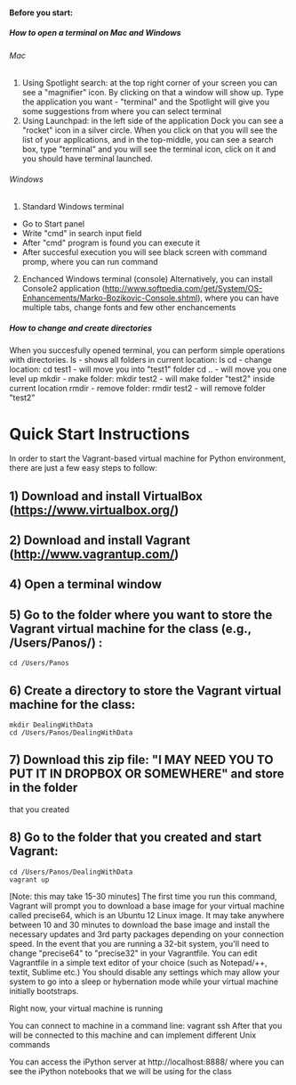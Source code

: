 ﻿#### Before you start:
##### How to open a terminal on Mac and Windows

###### Mac

1. Using Spotlight search:
at the top right corner of your screen you can see a "magnifier" icon. By clicking on that a window will show up. Type the application you want - "terminal" and the Spotlight will give you some suggestions from where you can select terminal
2. Using Launchpad:
in the left side of the application Dock you can see a "rocket" icon in a silver circle.
When you click on that you will see the list of your applications, and in the top-middle, you can see a search box, type "terminal" and you will see the terminal icon, click on it and you should have terminal launched.

###### Windows
1. Standard Windows terminal
- Go to Start panel
- Write "cmd" in search input field
- After "cmd" program is found you can execute it
- After succesful execution you will see black screen with command promp, where you can run command
2. Enchanced Windows terminal (console)
Alternatively, you can install Console2 application (http://www.softpedia.com/get/System/OS-Enhancements/Marko-Bozikovic-Console.shtml), where you can have multiple tabs, change fonts and few other enchancements
##### How to change and create directories
When you succesfully opened terminal, you can perform simple operations with directories.
ls - shows all folders in current location:
    ls
cd - change location:
    cd test1 - will move you into "test1" folder
    cd .. - will move you one level up 
mkdir - make folder:
    mkdir test2 - will make folder "test2" inside current location
rmdir - remove folder:
    rmdir test2 - will remove folder "test2"

Quick Start Instructions
=================================
In order to start the Vagrant-based virtual machine for Python environment, there are just a few easy steps to follow:

## 1) Download and install VirtualBox (https://www.virtualbox.org/)

## 2) Download and install Vagrant (http://www.vagrantup.com/)

## 4) Open a terminal window

## 5) Go to the folder where you want to store the Vagrant virtual machine for the class (e.g., /Users/Panos/) :
    cd /Users/Panos

## 6) Create a directory to store the Vagrant virtual machine for the class:
    mkdir DealingWithData
    cd /Users/Panos/DealingWithData

## 7) Download this zip file: "I MAY NEED YOU TO PUT IT IN DROPBOX OR SOMEWHERE" and store in the folder
that you created

## 8) Go to the folder that you created and start Vagrant:

    cd /Users/Panos/DealingWithData
    vagrant up
[Note: this may take 15-30 minutes]
The first time you run this command, Vagrant will prompt you to download a base image for your virtual machine called precise64, which is an Ubuntu 12 Linux image. It may take anywhere between 10 and 30 minutes to download the base image and install the necessary updates and 3rd party packages depending on your connection speed.
In the event that you are running a 32-bit system, you'll need to change "precise64" to "precise32" in your Vagrantfile.
You can edit Vagrantfile in a simple text editor of your choice (such as Notepad/++, textit, Sublime etc.)
You should disable any settings which may allow your system to go into a sleep or hybernation mode while your virtual machine initially bootstraps.

Right now, your virtual machine is running

You can connect to machine in a command line: 
    vagrant ssh
After that you will be connected to this machine and can implement different Unix commands

You can access the iPython server at http://localhost:8888/ where you
can see the iPython notebooks that we will be using for the class